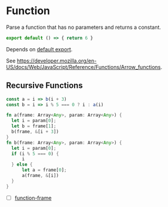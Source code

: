 # Function

Parse a function that has no parameters and returns a constant.

```js
export default () => { return 6 }
```

Depends on [default export](./2110-default-export.md).

See https://developer.mozilla.org/en-US/docs/Web/JavaScript/Reference/Functions/Arrow_functions.

## Recursive Functions

```js
const a = i => b(i + 3)
const b = i => i % 5 === 0 ? i : a(i)
```

```rust
fn a(frame: Array<Any>, param: Array<Any>) {
  let i = param[0];
  let b = frame[1];
  b(frame, &[i + 3])
}
fn b(frame: Array<Any>, param: Array<Any>) {
  let i = param[0];
  if (i % 5 === 0) {
      i
  } else {
      let a = frame[0];
      a(frame, &[i])
  }
}
```
- [ ] [function-frame](./3111-function-frame.md)
